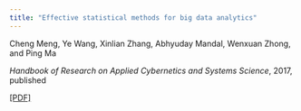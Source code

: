```yaml
---
title: "Effective statistical methods for big data analytics"
---
```

Cheng Meng, Ye Wang, Xinlian Zhang, Abhyuday Mandal, Wenxuan Zhong, and Ping Ma

*Handbook of Research on Applied Cybernetics and Systems Science*, 2017, published

[[PDF]](https://github.com/ChengzijunAixiaoli/ChengzijunAixiaoli.github.io/blob/master/files/Effective_Statistical_Methods_for_Big_Data_Analytics.pdf)
